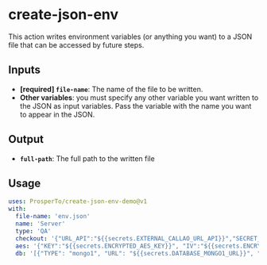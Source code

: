 # create-json-env

This action writes environment variables (or anything you want) to a JSON file that can be accessed by future steps.

## Inputs

* **[required] `file-name`**: The name of the file to be written.
* **Other variables**: you must specify any other variable you want written to the JSON as input variables. Pass the variable with the name you want to appear in the JSON.

## Output

* **`full-path`**: The full path to the written file

## Usage

``` yaml
uses: ProsperTo/create-json-env-demo@v1
with:
  file-name: 'env.json'
  name: 'Server'
  type: 'QA'
  checkout: '{"URL_API":"${{secrets.EXTERNAL_CALLAO_URL_API}}","SECRET_KEY_ACCESS":"${{secrets.EXTERNAL_CALLAO_SECRET}}"}'
  aes: '{"KEY":"${{secrets.ENCRYPTED_AES_KEY}}", "IV":"${{secrets.ENCRYPTED_AES_IV}}"}'
  db: '[{"TYPE": "mongo1", "URL": "${{secrets.DATABASE_MONGO1_URL}}", "TIME_CHECK_CONNECTION": 600000}]'
```